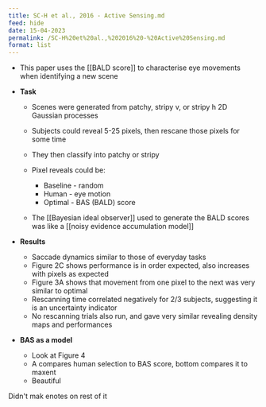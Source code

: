 ```yaml
---
title: SC-H et al., 2016 - Active Sensing.md
feed: hide
date: 15-04-2023
permalink: /SC-H%20et%20al.,%202016%20-%20Active%20Sensing.md
format: list
---
```



- This paper uses the [[BALD score]] to characterise eye movements when identifying a new scene

- **Task**
	- Scenes were generated from patchy, stripy v, or stripy h 2D Gaussian processes
	- Subjects could reveal 5-25 pixels, then rescane those pixels for some time
	- They then classify into patchy or stripy
	- Pixel reveals could be:
		- Baseline - random
		- Human - eye motion
		- Optimal - BAS (BALD) score
	
	- The [[Bayesian ideal observer]] used to generate the BALD scores was like a [[noisy evidence accumulation model]]

- **Results**
	- Saccade dynamics similar to those of everyday tasks
	- Figure 2C shows performance is in order expected, also increases with pixels as expected
	- Figure 3A shows that movement from one pixel to the next was very similar to optimal
	- Rescanning time correlated negatively for 2/3 subjects, suggesting it is an uncertainty indicator
	- No rescanning trials also run, and gave very similar revealing density maps and performances

- **BAS as a model**
	- Look at Figure 4
	- A compares human selection to BAS score, bottom compares it to maxent
	- Beautiful

Didn't mak enotes on rest of it